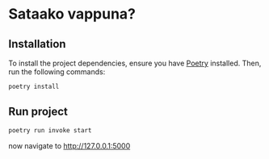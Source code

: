 # Sataako vappuna?

## Installation

To install the project dependencies, ensure you have [Poetry](https://python-poetry.org/) installed. Then, run the following commands:

```bash
poetry install
```

## Run project

```bash
poetry run invoke start
```

now navigate to http://127.0.0.1:5000